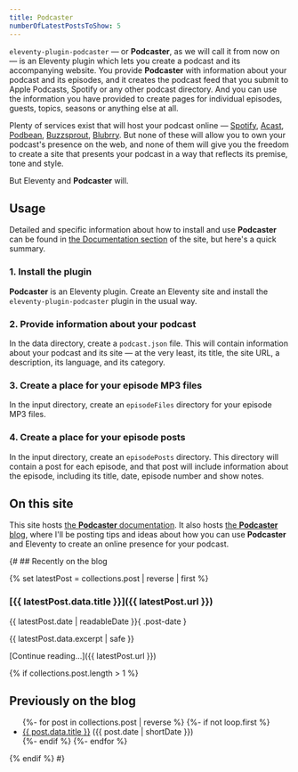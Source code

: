 ```yaml
---
title: Podcaster
numberOfLatestPostsToShow: 5
---
```

`eleventy-plugin-podcaster` — or **Podcaster**, as we will call it from now on — is an Eleventy plugin which lets you create a podcast and its accompanying website. You provide **Podcaster** with information about your podcast and its episodes, and it creates the podcast feed that you submit to Apple Podcasts, Spotify or any other podcast directory. And you can use the information you have provided to create pages for individual episodes, guests, topics, seasons or anything else at all.

Plenty of services exist that will host your podcast online — [Spotify][], [Acast][], [Podbean][], [Buzzsprout][], [Blubrry][]. But none of these will allow you to own your podcast's presence on the web, and none of them will give you the freedom to create a site that presents your podcast in a way that reflects its premise, tone and style.

But Eleventy and **Podcaster** will.

[Spotify]: https://podcasters.spotify.com
[Acast]: https://www.acast.com
[Podbean]: https://www.podbean.com
[Buzzsprout]: https://www.buzzsprout.com
[Blubrry]: https://blubrry.com

## Usage

Detailed and specific information about how to install and use **Podcaster** can be found in [the Documentation section](/docs) of the site, but here's a quick summary.

### 1. Install the plugin

**Podcaster** is an Eleventy plugin. Create an Eleventy site and install the `eleventy-plugin-podcaster` plugin in the usual way.

### 2. Provide information about your podcast

In the data directory, create a `podcast.json` file. This will contain information about your podcast and its site — at the very least, its title, the site URL, a description, its language, and its category.

### 3. Create a place for your episode MP3 files

In the input directory, create an `episodeFiles` directory for your episode MP3 files.

### 4. Create a place for your episode posts

In the input directory, create an `episodePosts` directory. This directory will contain a post for each episode, and that post will include information about the episode, including its title, date, episode number and show notes.

## On this site

This site hosts [the **Podcaster** documentation](/docs). It also hosts [the **Podcaster** blog](/blog), where I'll be posting tips and ideas about how you can use **Podcaster** and Eleventy to create an online presence for your podcast.

{# ## Recently on the blog

{% set latestPost = collections.post | reverse | first %}

### [{{ latestPost.data.title }}]({{ latestPost.url }})

{{ latestPost.date | readableDate }}{ .post-date }

{{ latestPost.data.excerpt | safe }}

[Continue reading…]({{ latestPost.url }})

{% if collections.post.length > 1 %}

## Previously on the blog

<!--markdownlint-disable MD033-->
<ul class="previous-posts">
{%- for post in collections.post | reverse %}
  {%- if not loop.first %}
  <li><a href="{{ post.url }}">{{ post.data.title }}</a> ({{ post.date | shortDate }})</li>
  {%- endif %}
{%- endfor %}
</ul>
<!--markdownlint-enable MD033-->

{% endif %} #}
